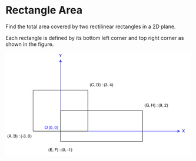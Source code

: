 # Rectangle Area

Find the total area covered by two rectilinear rectangles in a 2D plane.

Each rectangle is defined by its bottom left corner and top right corner as shown in the figure.

![rectangle area](./rectangle_area.png)